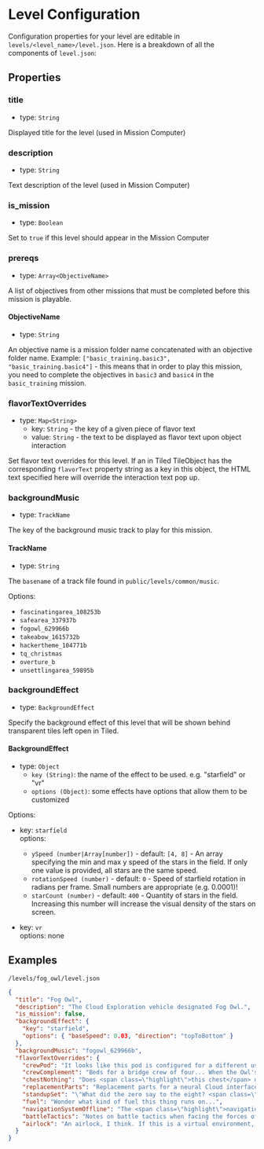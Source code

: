 # Level Configuration

Configuration properties for your level are editable in `levels/<level_name>/level.json`. Here is a breakdown of all the components of `level.json`:

## Properties

### title

- type: `String`

Displayed title for the level (used in Mission Computer)

### description

- type: `String`

Text description of the level (used in Mission Computer)

### is_mission

- type: `Boolean`

Set to `true` if this level should appear in the Mission Computer

### prereqs

- type: `Array<ObjectiveName>`

A list of objectives from other missions that must be completed before this mission is playable.

#### ObjectiveName

- type: `String`

An objective name is a mission folder name concatenated with an objective folder name. Example: `["basic_training.basic3", "basic_training.basic4"]` - this means that in order to play this mission, you need to complete the objectives in `basic3` and `basic4` in the `basic_training` mission.

### flavorTextOverrides

- type: `Map<String>`
  - key: `String` - the key of a given piece of flavor text
  - value: `String` - the text to be displayed as flavor text upon object interaction

Set flavor text overrides for this level. If an in Tiled TileObject has the corresponding `flavorText` property string as a key in this object, the HTML text specified here will override the interaction text pop up.

### backgroundMusic

- type: `TrackName`

The key of the background music track to play for this mission.

#### TrackName

- type: `String`

The `basename` of a track file found in `public/levels/common/music`.

Options:

- `fascinatingarea_108253b`
- `safearea_337937b`
- `fogowl_629966b`
- `takeabow_1615732b`
- `hackertheme_104771b`
- `tq_christmas`
- `overture_b`
- `unsettlingarea_59895b`

### backgroundEffect

- type: `BackgroundEffect`

Specify the background effect of this level that will be shown behind transparent tiles left open in Tiled.

#### BackgroundEffect

- type: `Object`
  - `key (String)`: the name of the effect to be used. e.g. "starfield" or "vr"
  - `options (Object)`: some effects have options that allow them to be customized

Options:

- key: `starfield`<br/>
  options:

  - `ySpeed (number|Array[number])` - default: `[4, 8]` - An array specifying the min and max y speed of the stars in the field. If only one value is provided, all stars are the same speed.
  - `rotationSpeed (number)` - default: `0` - Speed of starfield rotation in radians per frame. Small numbers are appropriate (e.g. 0.0001)!
  - `starCount (number)` - default: `400` - Quantity of stars in the field. Increasing this number will increase the visual density of the stars on screen.

- key: `vr`<br/>
  options: none

## Examples

`/levels/fog_owl/level.json`

```json
{
  "title": "Fog Owl",
  "description": "The Cloud Exploration vehicle designated Fog Owl.",
  "is_mission": false,
  "backgroundEffect": {
    "key": "starfield",
    "options": { "baseSpeed": 0.03, "direction": "topToBottom" }
  },
  "backgroundMusic": "fogowl_629966b",
  "flavorTextOverrides": {
    "crewPod": "It looks like this pod is configured for a different user. I should use <span class=\"highlight\">my VR pod</span> instead. It's the <span class=\"highlight\">open pod with the green light on top</span>.",
    "crewComplement": "Beds for a bridge crew of four... When the Owl's ready to fly, I should <span class=\"highlight\">recruit a team</span> for the mission.",
    "chestNothing": "Does <span class=\"highlight\">this chest</span> open? Guess not... Well, it was worth a shot.",
    "replacementParts": "Replacement parts for a neural Cloud interface. Never hurts to be prepared.",
    "standupSet": "\"What did the zero say to the eight? <span class=\"highlight\">Nice belt!</span>\" ... Sadly, that's the best one in this standup routine. I hope whoever wrote this iterates a few more times before going on stage.",
    "fuel": "Wonder what kind of fuel this thing runs on...",
    "navigationSystemOffline": "The <span class=\"highlight\">navigation system</span> lets the ship travel to different parts of The Cloud. Looks like it's still offline...",
    "battleTactics": "Notes on battle tactics when facing the forces of the <span class=\"red\">Legacy Systems</span>. Someone expects trouble once we get the ship online...",
    "airlock": "An airlock, I think. If this is a virtual environment, will I still get <span class=\"highlight\">sucked out into space</span> if I open it? Not sure I want to find out."
  }
}
```
